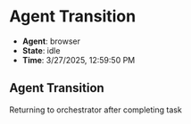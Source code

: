# Agent Transition

- **Agent**: browser
- **State**: idle
- **Time**: 3/27/2025, 12:59:50 PM

## Agent Transition

Returning to orchestrator after completing task

